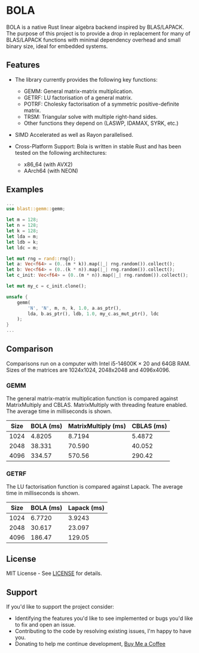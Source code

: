 # BOLA

BOLA is a native Rust linear algebra backend inspired by BLAS/LAPACK. The purpose of this project is to provide a drop in replacement for many of BLAS/LAPACK functions with minimal dependency overhead and small binary size, ideal for embedded systems.

## Features

* The library currently provides the following key functions:

    * GEMM: General matrix-matrix multiplication.
    * GETRF: LU factorisation of a general matrix.
    * POTRF: Cholesky factorisation of a symmetric positive-definite matrix.
    * TRSM: Triangular solve with multiple right-hand sides.
    * Other functions they depend on (LASWP, IDAMAX, SYRK, etc.)

* SIMD Accelerated as well as Rayon parallelised.

* Cross-Platform Support: Bola is written in stable Rust and has been tested on the following architectures:

    * x86_64 (with AVX2)
    * AArch64 (with NEON)

## Examples

```rust
...
use blast::gemm::gemm;

let m = 128;
let n = 128;
let k = 128;
let lda = m;
let ldb = k;
let ldc = m;

let mut rng = rand::rng();
let a: Vec<f64> = (0..(m * k)).map(|_| rng.random()).collect();
let b: Vec<f64> = (0..(k * n)).map(|_| rng.random()).collect();
let c_init: Vec<f64> = (0..(m * n)).map(|_| rng.random()).collect();

let mut my_c = c_init.clone();

unsafe {
    gemm(
        'N', 'N', m, n, k, 1.0, a.as_ptr(), 
        lda, b.as_ptr(), ldb, 1.0, my_c.as_mut_ptr(), ldc
    );
}
...
```

## Comparison
Comparisons run on a computer with Intel i5-14600K × 20 and 64GB RAM. Sizes of the matrices are 1024x1024, 2048x2048 and 4096x4096.

### GEMM
The general matrix-matrix multiplication function is compared against MatrixMultiply and CBLAS. MatrixMultiply with threading feature enabled. The average time in milliseconds is shown.

| Size | BOLA (ms) | MatrixMultiply (ms) | CBLAS (ms) |
|------|------|----------------|-------|
| 1024 | 4.8205 | 8.7194 | 5.4872 |
| 2048 | 38.331 | 70.590 | 40.052 |
| 4096 | 334.57 | 570.56 | 290.42 |

### GETRF
The LU factorisation function is compared against Lapack. The average time in milliseconds is shown.

| Size | BOLA (ms) | Lapack (ms) |
|------|------|--------|
| 1024 | 6.7720 | 3.9243 |
| 2048 | 30.617 | 23.097 |
| 4096 | 186.47 | 129.05 |

## License
MIT License - See [LICENSE](LICENSE) for details.

## Support
If you'd like to support the project consider:
- Identifying the features you'd like to see implemented or bugs you'd like to fix and open an issue.
- Contributing to the code by resolving existing issues, I'm happy to have you.
- Donating to help me continue development, [Buy Me a Coffee](https://coff.ee/alexlovric)